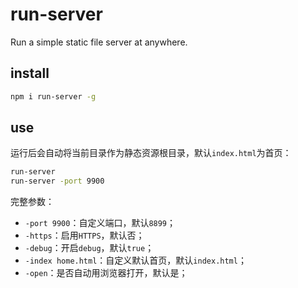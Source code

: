 # run-server

Run a simple static file server at anywhere.

## install

```bash
npm i run-server -g
```

## use

运行后会自动将当前目录作为静态资源根目录，默认`index.html`为首页：

```bash
run-server
run-server -port 9900
```

完整参数：

* `-port 9900`：自定义端口，默认`8899`；
* `-https`：启用`HTTPS`，默认否；
* `-debug`：开启`debug`，默认`true`；
* `-index home.html`：自定义默认首页，默认`index.html`；
* `-open`：是否自动用浏览器打开，默认是；

